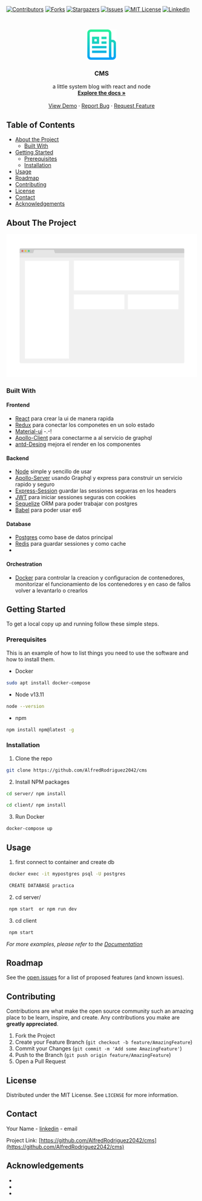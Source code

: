<!-- PROJECT SHIELDS -->
<!--
*** I'm using markdown "reference style" links for readability.
*** Reference links are enclosed in brackets [ ] instead of parentheses ( ).
*** See the bottom of this document for the declaration of the reference variables
*** for contributors-url, forks-url, etc. This is an optional, concise syntax you may use.
*** https://www.markdownguide.org/basic-syntax/#reference-style-links
-->

[![Contributors][contributors-shield]][contributors-url]
[![Forks][forks-shield]][forks-url]
[![Stargazers][stars-shield]][stars-url]
[![Issues][issues-shield]][issues-url]
[![MIT License][license-shield]][license-url]
[![LinkedIn][linkedin-shield]][linkedin-url]

<!-- PROJECT LOGO -->
<br />
<p align="center">
  <a href="https://github.com/AlfredRodriguez2042/cms">
    <img src="images/logo.png" alt="Logo" width="80" height="80">
  </a>

  <h3 align="center">CMS</h3>

  <p align="center">
   a little system blog with react and node
    <br />
    <a href="https://github.com/github_username/repo"><strong>Explore the docs »</strong></a>
    <br />
    <br />
    <a href="https://github.com/github_username/repo">View Demo</a>
    ·
    <a href="https://github.com/github_username/repo/issues">Report Bug</a>
    ·
    <a href="https://github.com/github_username/repo/issues">Request Feature</a>
  </p>
</p>

<!-- TABLE OF CONTENTS -->

## Table of Contents

- [About the Project](#about-the-project)
  - [Built With](#built-with)
- [Getting Started](#getting-started)
  - [Prerequisites](#prerequisites)
  - [Installation](#installation)
- [Usage](#usage)
- [Roadmap](#roadmap)
- [Contributing](#contributing)
- [License](#license)
- [Contact](#contact)
- [Acknowledgements](#acknowledgements)

<!-- ABOUT THE PROJECT -->

## About The Project

[![Product Name Screen Shot][product-screenshot]](https://example.com)

### Built With

#### Frontend

- [React]() para crear la ui de manera rapida
- [Redux]() para conectar los componetes en un solo estado
- [Material-ui]() -.-!
- [Apollo-Client]() para conectarme a al servicio de graphql
- [antd-Desing]() mejora el render en los componentes

#### Backend

- [Node]() simple y sencillo de usar
- [Apollo-Server]() usando Graphql y express para construir un servicio rapido y seguro
- [Express-Session]() guardar las sessiones segueras en los headers
- [JWT]() para iniciar sessiones seguras con cookies
- [Sequelize]() ORM para poder trabajar con postgres
- [Babel]() para poder usar es6

#### Database

- [Postgres]() como base de datos principal
- [Redis]() para guardar sessiones y como cache
-

#### Orchestration

- [Docker]() para controlar la creacion y configuracion de contenedores, monitorizar el funcionamiento de los contenedores y en caso de fallos volver a levantarlo o crearlos

<!-- GETTING STARTED -->

## Getting Started

To get a local copy up and running follow these simple steps.

### Prerequisites

This is an example of how to list things you need to use the software and how to install them.

- Docker

```sh
sudo apt install docker-compose
```

- Node v13.11

```sh
node --version
```

- npm

```sh
npm install npm@latest -g
```

### Installation

1. Clone the repo

```sh
git clone https://github.com/AlfredRodriguez2042/cms
```

2. Install NPM packages

```sh
cd server/ npm install
```

```sh
cd client/ npm install
```

3. Run Docker

```sh
docker-compose up
```

<!-- USAGE EXAMPLES -->

## Usage

1. first connect to container and create db

```sh
 docker exec -it mypostgres psql -U postgres
```

```sh
 CREATE DATABASE practica
```

2. cd server/

```sh
 npm start  or npm run dev
```

3. cd client

```sh
 npm start
```

<!-- aca van los ejemplos -->

_For more examples, please refer to the [Documentation](https://example.com)_

<!-- ROADMAP -->

## Roadmap

See the [open issues](https://github.com/github_username/repo/issues) for a list of proposed features (and known issues).

<!-- CONTRIBUTING -->

## Contributing

Contributions are what make the open source community such an amazing place to be learn, inspire, and create. Any contributions you make are **greatly appreciated**.

1. Fork the Project
2. Create your Feature Branch (`git checkout -b feature/AmazingFeature`)
3. Commit your Changes (`git commit -m 'Add some AmazingFeature'`)
4. Push to the Branch (`git push origin feature/AmazingFeature`)
5. Open a Pull Request

<!-- LICENSE -->

## License

Distributed under the MIT License. See `LICENSE` for more information.

<!-- CONTACT -->

## Contact

Your Name - [linkedin](www.linkedin.com/in/alfredrodriguez2042) - email

Project Link: [https://github.com/AlfredRodriguez2042/cms](https://github.com/AlfredRodriguez2042/cms)

<!-- ACKNOWLEDGEMENTS -->

## Acknowledgements

- []()
- []()
- []()

<!-- MARKDOWN LINKS & IMAGES -->
<!-- https://www.markdownguide.org/basic-syntax/#reference-style-links -->

[contributors-shield]: https://img.shields.io/github/contributors/Alfredrodriguez2042/cms.svg?style=flat-square
[contributors-url]: https://github.com/AlfredRodriguez2042/cms/graphs/contributors
[forks-shield]: https://img.shields.io/github/forks/Alfredrodriguez2042/cms.svg?style=flat-square
[forks-url]: https://github.com/AlfredRodriguez2042/cms/network/members
[stars-shield]: https://img.shields.io/github/stars/Alfredrodriguez2042/cms.svg?style=flat-square
[stars-url]: https://github.com/AlfredRodriguez2042/cms/stargazers
[issues-shield]: https://img.shields.io/github/issues/Alfredrodriguez2042/cms.svg?style=flat-square
[issues-url]: https://github.com/AlfredRodriguez2042/cms/issues
[license-shield]: https://img.shields.io/github/license/Alfredrodriguez2042/cms.svg?style=flat-square
[license-url]: https://github.com/othneildrew/Best-README-Template/blob/master/LICENSE.txt
[linkedin-shield]: https://img.shields.io/badge/-LinkedIn-black.svg?style=flat-square&logo=linkedin&colorB=555
[linkedin-url]: https://linkedin.com/in/alfredrodriguez2042
[product-screenshot]: images/screenshot.png
